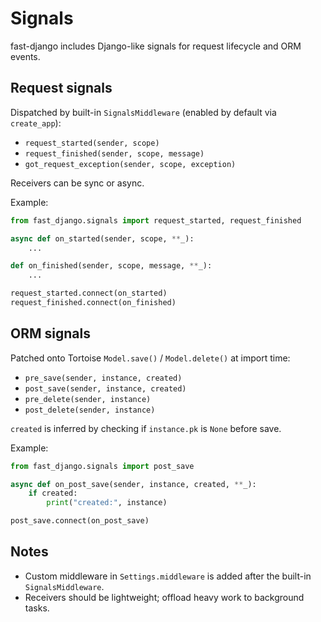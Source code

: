 # Signals

fast-django includes Django-like signals for request lifecycle and ORM events.

## Request signals

Dispatched by built-in `SignalsMiddleware` (enabled by default via `create_app`):

- `request_started(sender, scope)`
- `request_finished(sender, scope, message)`
- `got_request_exception(sender, scope, exception)`

Receivers can be sync or async.

Example:

```python
from fast_django.signals import request_started, request_finished

async def on_started(sender, scope, **_):
    ...

def on_finished(sender, scope, message, **_):
    ...

request_started.connect(on_started)
request_finished.connect(on_finished)
```

## ORM signals

Patched onto Tortoise `Model.save()` / `Model.delete()` at import time:

- `pre_save(sender, instance, created)`
- `post_save(sender, instance, created)`
- `pre_delete(sender, instance)`
- `post_delete(sender, instance)`

`created` is inferred by checking if `instance.pk` is `None` before save.

Example:

```python
from fast_django.signals import post_save

async def on_post_save(sender, instance, created, **_):
    if created:
        print("created:", instance)

post_save.connect(on_post_save)
```

## Notes

- Custom middleware in `Settings.middleware` is added after the built-in `SignalsMiddleware`.
- Receivers should be lightweight; offload heavy work to background tasks.
